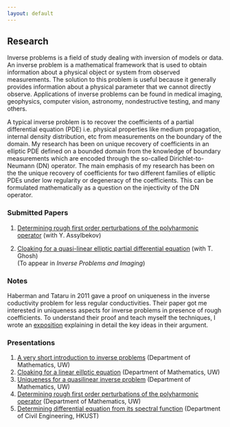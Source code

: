 ```yaml
---
layout: default
---
```


## Research

Inverse problems is a field of study dealing with inversion of models or data. An inverse problem is a mathematical framework that is used to obtain information about a physical object or system from observed measurements. The solution to this problem is useful because it generally provides information about a physical parameter that we cannot directly observe. Applications of inverse problems can be found in medical imaging, geophysics, computer vision, astronomy, nondestructive testing, and many others.

A typical inverse problem is to recover the coefficients of a partial differential equation (PDE) i.e. physical properties like medium propagation, internal density distribution, etc from measurements on the boundary of the domain. My research has been on unique recovery of coefficients in an elliptic PDE defined on a bounded domain from the knowledge of boundary measurements which are encoded through the so-called Dirichlet-to-Neumann (DN) operator. The main emphasis of my research has been on the the unique recovery of coefficients for two different families of elliptic PDEs under low regularity or degeneracy of the coefficients. This can be formulated mathematically as
a question on the injectivity of the DN operator.

### Submitted Papers

1. [Determining rough first order perturbations of the polyharmonic operator](https://arxiv.org/pdf/1703.02569.pdf) (with Y. Assylbekov)

2. [Cloaking for a quasi-linear elliptic partial differential equation](https://arxiv.org/pdf/1704.02714.pdf) (with T. Ghosh)<br>(To appear in *Inverse Problems and Imaging*)

### Notes 
Haberman and Tataru in 2011 gave a proof on uniqueness in the inverse coductivity problem for less regular conductivities. Their paper got me interested in uniqueness aspects for inverse problems in presence of rough coefficients. To understand their proof and teach myself the techniques, I wrote an [exposition](documents/HT_uniqueness_exposition.pdf) explaining in detail the key ideas in their argument. 

### Presentations

1. [A very short introduction to inverse problems](documents/short_intro_inverse_problem_slides.pdf) (Department of Mathematics, UW)
2. [Cloaking for a linear eillptic equation](documents/KSVW_cloaking_paper_slides.pdf) (Department of Mathematics, UW)
3. [Uniqueness for a quasilinear inverse problem](documents/generals_slides.pdf) (Department of Mathematics, UW)
4. [Determining rough first order perturbations of the polyharmonic operator](documents/polyharmonic_slides.pdf) (Department of Mathematics, UW)
5. [Determining differential equation from its spectral function](documents/spectral_function_presentation) (Department of Civil Engineering, HKUST)
<br>
<br>



